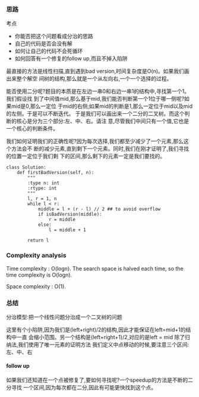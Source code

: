 ### 思路
考点
- 你能否把这个问题看成分治的思路
- 自己的代码是否会没有解
- 如何让自己的代码不会死循环
- 如何回答有一个修复的follow up,而且不掉入陷阱

最直接的方法是线性扫描,直到遇到bad version,时间复杂度是O(n)。如果我们画出来整个解空
间树的结构,那么就是一个从左向右,一个一个选择的过程。

能否使用二分呢?题目的本质是在左边一串0和右边一串1的结构中,寻找第一个1。我们假设找
到了中间值mid,那么基于mid,我们能否判断第一个1位于哪一侧呢?如果mid是0,那么一定位
于mid的右侧;如果mid的判断是1,那么一定位于mid以及mid的左侧。于是可以不断迭代。
于是我们可以画出来一个二分的二叉树。而这个判断的核心是分为三个部分:左、中、右。请注
意,尽管我们中间只有一个值,它也是一个核心的判断条件。  

我们如何证明我们的正确性呢?因为每次选择,我们都至少减少了一个元素,那么这个方法会不
断的减少元素,直到剩下一个元素。同时,我们在刚才证明了,我们寻找的位置一定位于我们剩
下的区间,那么剩下的元素一定是我们要找的。

```
class Solution:
    def firstBadVersion(self, n):
        """
        :type n: int
        :rtype: int
        """
        l, r = 1, n
        while l < r:
            middle = l + (r - l) // 2 ## to avoid overflow
            if isBadVersion(middle):
                r = middle
            else:
                l = middle + 1
                
        return l
```
### Complexity analysis

Time complexity : O(logn). The search space is halved each time, so the time complexity is O(logn).

Space complexity : O(1).

### 总结
分治模型:把一个线性问题分治成一个二叉树的问题

这里有个小陷阱,因为我们是(left+right)/2的结构,因此才能保证在left=mid+1的结构中一直
会缩小范围。另一个结构是(left+right+1)/2,对应的是left = mid
除了归纳法,我们使用了唯一元素的证明方法
我们定义中点移动的时候,要注意三个区间:左、中、右


#### follow up
如果我们还知道在一个点被修复了,要如何寻找呢?一个speedup的方法是不断的二分寻找
一个区间,因为每次都在二分,因此有可能更快找到这个点。
